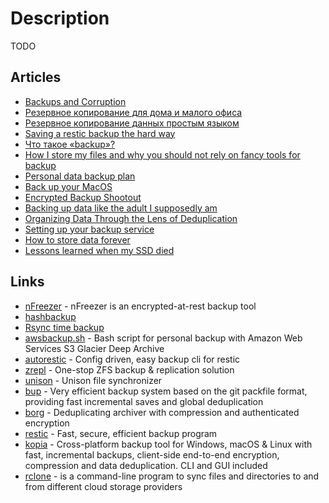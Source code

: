 # Description

TODO


## Articles

- [Backups and Corruption](https://www.collicutt.co.uk/notebook/backups.html)
- [Резервное копирование для дома и малого офиса](https://habr.com/ru/post/189412/)
- [Резервное копирование данных простым языком](https://habr.com/ru/post/136785/)
- [Saving a restic backup the hard way](http://blog.pkh.me/p/30-saving-a-restic-backup-the-hard-way.html)
- [Что такое «backup»?](https://habr.com/ru/post/162839/)
- [How I store my files and why you should not rely on fancy tools for backup](https://www.unixsheikh.com/articles/how-i-store-my-files-and-why-you-should-not-rely-on-fancy-tools-for-backup.html)
- [Personal data backup plan](https://jacobbednarz.com/personal-data-backup-plan)
- [Back up your MacOS](https://dzx.cz/2021/05/23/back_up_your_macos/)
- [Encrypted Backup Shootout](https://acha.ninja/blog/encrypted_backup_shootout/)
- [Backing up data like the adult I supposedly am](https://magnusson.io/post/backups/)
- [Organizing Data Through the Lens of Deduplication](https://www.anishathalye.com/2020/08/03/periscope/)
- [Setting up your backup service](https://www.williamjbowman.com/blog/2020/06/30/setting-up-your-backup-service/)
- [How to store data forever](https://drewdevault.com/2020/04/22/How-to-store-data-forever.html)
- [Lessons learned when my SSD died](https://bsago.me/posts/lessons-learned-when-my-ssd-died)


## Links

- [nFreezer](https://github.com/josephernest/nfreezer) - nFreezer is an encrypted-at-rest backup tool
- [hashbackup](http://www.hashbackup.com/)
- [Rsync time backup](https://github.com/laurent22/rsync-time-backup)
- [awsbackup.sh](https://github.com/keisentraut/awsbackup) - Bash script for personal backup with Amazon Web Services S3 Glacier Deep Archive
- [autorestic](https://github.com/cupcakearmy/autorestic) - Config driven, easy backup cli for restic
- [zrepl](https://github.com/zrepl/zrepl) - One-stop ZFS backup & replication solution
- [unison](https://github.com/bcpierce00/unison) - Unison file synchronizer
- [bup](https://github.com/bup/bup) - Very efficient backup system based on the git packfile format, providing fast incremental saves and global deduplication
- [borg](https://github.com/borgbackup/borg) - Deduplicating archiver with compression and authenticated encryption
- [restic](https://github.com/restic/restic) - Fast, secure, efficient backup program
- [kopia](https://github.com/kopia/kopia) - Cross-platform backup tool for Windows, macOS & Linux with fast, incremental backups, client-side end-to-end encryption, compression and data deduplication. CLI and GUI included
- [rclone](https://github.com/rclone/rclone) - is a command-line program to sync files and directories to and from different cloud storage providers

